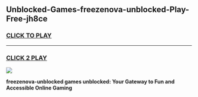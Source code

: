 
## Unblocked-Games-freezenova-unblocked-Play-Free-jh8ce
<h3>
<a href="https://premium76.site?title=freezenova-unblocked&ref=18A">CLICK TO PLAY</a></h3>
<hr>

<h3>
<a href="https://premium76.site?title=freezenova-unblocked&ref=18A">CLICK 2 PLAY</a>
  
</h3>

<a href="https://premium76.site?title=freezenova-unblocked&ref=18A"><img src="https://clearcache.store/games.png"></a>


**freezenova-unblocked games unblocked: Your Gateway to Fun and Accessible Online Gaming**

